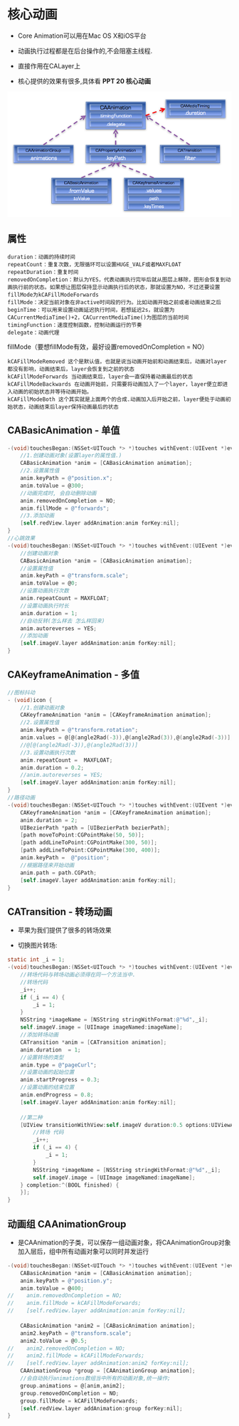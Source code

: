 # 核心动画
* Core Animation可以用在Mac OS X和iOS平台
* 动画执行过程都是在后台操作的,不会阻塞主线程.
* 直接作用在CALayer上

* 核心提供的效果有很多,具体看 **PPT 20 核心动画**

![](/0126/images/WX20170814-102228.png)

## 属性
    duration：动画的持续时间
    repeatCount：重复次数，无限循环可以设置HUGE_VALF或者MAXFLOAT
    repeatDuration：重复时间
    removedOnCompletion：默认为YES，代表动画执行完毕后就从图层上移除，图形会恢复到动画执行前的状态。如果想让图层保持显示动画执行后的状态，那就设置为NO，不过还要设置fillMode为kCAFillModeForwards
    fillMode：决定当前对象在非active时间段的行为。比如动画开始之前或者动画结束之后
    beginTime：可以用来设置动画延迟执行时间，若想延迟2s，就设置为CACurrentMediaTime()+2，CACurrentMediaTime()为图层的当前时间
    timingFunction：速度控制函数，控制动画运行的节奏
    delegate：动画代理
    
fillMode（要想fillMode有效，最好设置removedOnCompletion = NO）

    kCAFillModeRemoved 这个是默认值，也就是说当动画开始前和动画结束后，动画对layer都没有影响，动画结束后，layer会恢复到之前的状态
    kCAFillModeForwards 当动画结束后，layer会一直保持着动画最后的状态
    kCAFillModeBackwards 在动画开始前，只需要将动画加入了一个layer，layer便立即进入动画的初始状态并等待动画开始。
    kCAFillModeBoth 这个其实就是上面两个的合成.动画加入后开始之前，layer便处于动画初始状态，动画结束后layer保持动画最后的状态

## CABasicAnimation - 单值
```objectivec
-(void)touchesBegan:(NSSet<UITouch *> *)touches withEvent:(UIEvent *)event {
    //1.创建动画对象(设置layer的属性值.)
    CABasicAnimation *anim = [CABasicAnimation animation];
    //2.设置属性值
    anim.keyPath = @"position.x";
    anim.toValue = @300;
    //动画完成时, 会自动删除动画
    anim.removedOnCompletion = NO;
    anim.fillMode = @"forwards";
    //3.添加动画
    [self.redView.layer addAnimation:anim forKey:nil];   
}
//心跳效果
-(void)touchesBegan:(NSSet<UITouch *> *)touches withEvent:(UIEvent *)event {
    //创建动画对象
    CABasicAnimation *anim = [CABasicAnimation animation];
    //设置属性值
    anim.keyPath = @"transform.scale";
    anim.toValue = @0;
    //设置动画执行次数
    anim.repeatCount = MAXFLOAT;
    //设置动画执行时长
    anim.duration = 1;
    //自动反转(怎么样去 怎么样回来)
    anim.autoreverses = YES;
    //添加动画
    [self.imageV.layer addAnimation:anim forKey:nil];
}
```
## CAKeyframeAnimation - 多值
```objectivec
//图标抖动
- (void)icon {
    //1.创建动画对象
    CAKeyframeAnimation *anim = [CAKeyframeAnimation animation];
    //2.设置属性值
    anim.keyPath = @"transform.rotation";
    anim.values = @[@(angle2Rad(-3)),@(angle2Rad(3)),@(angle2Rad(-3))];
    //@[@(angle2Rad(-3)),@(angle2Rad(3))]
    //3.设置动画执行次数
    anim.repeatCount =  MAXFLOAT;
    anim.duration = 0.2;
    //anim.autoreverses = YES;
    [self.imageV.layer addAnimation:anim forKey:nil];
}
//路径动画
-(void)touchesBegan:(NSSet<UITouch *> *)touches withEvent:(UIEvent *)event {
    CAKeyframeAnimation *anim = [CAKeyframeAnimation animation];
    anim.duration = 2;
    UIBezierPath *path = [UIBezierPath bezierPath];
    [path moveToPoint:CGPointMake(50, 50)];
    [path addLineToPoint:CGPointMake(300, 50)];
    [path addLineToPoint:CGPointMake(300, 400)];
    anim.keyPath =  @"position";
    //根据路径来开始动画
    anim.path = path.CGPath;
    [self.imageV.layer addAnimation:anim forKey:nil];
}
```
## CATransition - 转场动画
* 苹果为我们提供了很多的转场效果

* 切换图片转场:

```objectivec
static int _i = 1;
-(void)touchesBegan:(NSSet<UITouch *> *)touches withEvent:(UIEvent *)event {
    //转场代码与转场动画必须得在同一个方法当中.
    //转场代码
    _i++;
    if (_i == 4) {
        _i = 1;
    }
    NSString *imageName = [NSString stringWithFormat:@"%d",_i];
    self.imageV.image = [UIImage imageNamed:imageName];
    //添加转场动画
    CATransition *anim = [CATransition animation];
    anim.duration  = 1;
    //设置转场的类型
    anim.type = @"pageCurl";
    //设置动画的起始位置
    anim.startProgress = 0.3;
    //设置动画的结束位置
    anim.endProgress = 0.8;
    [self.imageV.layer addAnimation:anim forKey:nil];
    
    //第二种
    [UIView transitionWithView:self.imageV duration:0.5 options:UIViewAnimationOptionTransitionCurlUp animations:^{
        //转场 代码
        _i++;
        if (_i == 4) {
            _i = 1;
        }
        NSString *imageName = [NSString stringWithFormat:@"%d",_i];
        self.imageV.image = [UIImage imageNamed:imageName];
    } completion:^(BOOL finished) {   
    }];
}
```

## 动画组 CAAnimationGroup
* 是CAAnimation的子类，可以保存一组动画对象，将CAAnimationGroup对象加入层后，组中所有动画对象可以同时并发运行

```objectivec
-(void)touchesBegan:(NSSet<UITouch *> *)touches withEvent:(UIEvent *)event {
    CABasicAnimation *anim = [CABasicAnimation animation];
    anim.keyPath = @"position.y";
    anim.toValue = @400;
//    anim.removedOnCompletion = NO;
//    anim.fillMode = kCAFillModeForwards;
//    [self.redView.layer addAnimation:anim forKey:nil];
    
    CABasicAnimation *anim2 = [CABasicAnimation animation];
    anim2.keyPath = @"transform.scale";
    anim2.toValue = @0.5;
//    anim2.removedOnCompletion = NO;
//    anim2.fillMode = kCAFillModeForwards;
//    [self.redView.layer addAnimation:anim2 forKey:nil];
    CAAnimationGroup *group = [CAAnimationGroup animation];
    //会自动执行animations数组当中所有的动画对象,统一操作;
    group.animations = @[anim,anim2];
    group.removedOnCompletion = NO;
    group.fillMode = kCAFillModeForwards;
    [self.redView.layer addAnimation:group forKey:nil];
}
```
